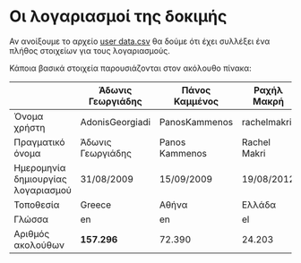 # Οι λογαριασμοί της δοκιμής

Αν ανοίξουμε το αρχείο 
[user data.csv](https://github.com/Protonotarios/get-tweets/blob/version02/docs/%CE%A0%CE%B1%CF%81%CE%AC%CE%B4%CE%B5%CE%B9%CE%B3%CE%BC%CE%B1/user%20data.csv)
θα δούμε ότι έχει συλλέξει ένα πλήθος στοιχείων για τους λογαριασμούς.

Κάποια βασικά στοιχεία παρουσιάζονται στον ακόλουθο πίνακα:

|         | Άδωνις Γεωργιάδης | Πάνος Καμμένος | Ραχήλ Μακρή |
| ------- | ----------------- | -------------- | ----------- |
| Όνομα χρήστη | AdonisGeorgiadi | PanosKammenos | rachelmakri |
| Πραγματικό όνομα | Άδωνις Γεωργιάδης | Panos Kammenos | Rachel Makri |
| Ημερομηνία δημιουργίας λογαριασμού | 31/08/2009 | 15/09/2009 | 19/08/2012 |
| Τοποθεσία | Greece | Αθήνα | Ελλάδα |
| Γλώσσα | en | en | el |
| Αριθμός ακολούθων | **157.296** | 72.390 | 24.203 |



